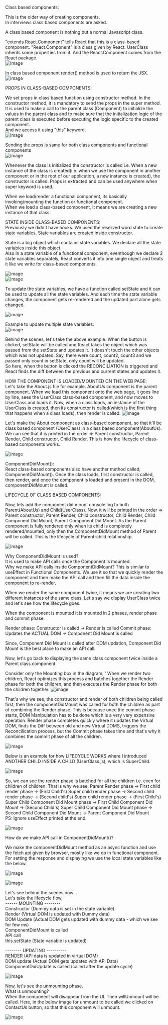 Class based components:  

This is the older way of creating components.  
In interviews class based components are asked.  

A class based component is nothing but a normal Javascript class. 

"extends React.Component" tells React that this is a class-based component. "React.Component" is a class given by React. UserClass inherits some properties from it.  And the React.Component comes from the React package.   
![image](https://github.com/Gayathri229/NamasteReact/assets/60467364/7ac13a57-9462-4cbd-8e9c-6eab494017cc)  

In class based component render() method is used to return the JSX.  
![image](https://github.com/Gayathri229/NamasteReact/assets/60467364/9a046bba-b8de-4990-b0e6-5de708ca8823)  


PROPS IN CLASS-BASED COMPONENTS:  

We set props in class based function using constructor method.  In the constructor method, it is mandatory to send the props in the super method. It is used to make a call to the parent class (Component) to initialize the values in the parent class and to make sure that the initialization logic of the parent class is executed before executing the logic specific to the created component.  
And we access it using "this" keyword.  
![image](https://github.com/Gayathri229/NamasteReact/assets/60467364/42c75a76-962f-49bd-a21a-65292ed09f13)

Sending the props is same for both class components and functional components  
![image](https://github.com/Gayathri229/NamasteReact/assets/60467364/c5244736-24c9-4707-a108-b0a854c87186)


Whenever the class is initialized the constructor is called i.e. When a new instance of the class is created(i.e. when we use the component in another component or in the root of our application, a new instance is created), the constructor is called. Props is extracted and can be used anywhere when super keyword is used.  

When we load/render a functional component, its basically invoking/mounting the function or functional component.  
When we load a class-based component, it means we are creating a new instance of that class.  


STATE INSIDE CLASS-BASED COMPONENTS:  
Previously we didn't have hooks. We used the reserved word state to create state variables. State variables are created inside constructor.  

State is a big object which contains state variables. We declare all the state variables inside this object.  
Also in a state variable of a functional component, eventhough we declare 2 state variables separately, React converts it into one single object and treats it like we write for class-based components. 

![image](https://github.com/Gayathri229/NamasteReact/assets/60467364/4de4f8ed-c10f-451b-8013-f0e2c4566105)  
![image](https://github.com/Gayathri229/NamasteReact/assets/60467364/d8ad0747-0cc2-49be-9a86-646d5ac21c3f)


To update the state variables, we have a function called setState and it can be used to update all the state variables. And each time the state variable changes, the component gets re-rendered and the updated part alone gets changed.  

![image](https://github.com/Gayathri229/NamasteReact/assets/60467364/9c8c49e3-c468-4549-b33c-48e3a95e4c16)  

Example to update multiple state variables:  
![image](https://github.com/Gayathri229/NamasteReact/assets/60467364/47d495a4-6796-4ddc-9e8e-ffab92734401)  


Behind the scenes, let's take the above example. When the button is clicked, setState will be called and React takes the object which was passed from the setState and updates it. It doesn't touch the other objects which was not updated.  Say, there were count, count2, count3 and we passed only count in setState, only count will be updated.  
So here, when the button is clicked the RECONCILIATION is triggered and React finds the diff between the previous and current states and updates it.  


HOW THE COMPONENT IS LOADED/MOUNTED ON THE WEB PAGE:   
Let's take the About.js file for example. AboutUs component is the parent component. When we load this component onto the web page, it goes line by line, sees the UserClass class-based component, and now moves to UserClass and loads it. Now, when a class loads, an instance of the UserClass is created, then its constructor is called(which is the first thing that happens when a class loads), then render is called. 
![image](https://github.com/Gayathri229/NamasteReact/assets/60467364/b432b280-3a25-4582-bb59-0b98dd72f381)  

Let's make the About component as class-based component, so that it'll be class based component (UserClass) in a class based component(AboutUs). We can see that it is printed in the order => Parent constructor, Parent Render, Child constructor, Child Render. This is how the lifecycle of class-based components works.  

![image](https://github.com/Gayathri229/NamasteReact/assets/60467364/3bd8836a-21ec-4f79-936f-0b265ccbdc6c)  

ComponentDidMount():  
React class-based components also have another method called, ComponentDidMount(). Once the class loads, first constructor is called, then render, and once the component is loaded and present in the DOM, componentDidMount is called. 

LIFECYCLE OF CLASS BASED COMPONENTS:  

Now, lets add the component did mount console log to both Parent(AboutUs) and Child(UserClass). Now, it will be printed in the order => Parent constructor, Parent Render, Child constructor, Child Render, Child Component Did Mount, Parent Component Did Mount. As the Parent component is fully rendered only when its child is completely rendered/mounted, only then the ComponentDidMount method of Parent will be called. This is the lifecycle of Parent-child relationship.   

![image](https://github.com/Gayathri229/NamasteReact/assets/60467364/595a7b71-5c78-4770-9143-c6e97394a36d)


Why ComponentDidMount is used?   
It is used to make API calls once the Component is mounted.  
Why we make API calls inside ComponentDidMount?  This is similar to useEffect in Functional Components. We use it so that we quickly render the component and then make the API call and then fill the data inside the component to re-render.  


When we render the same component twice, it means we are creating two different instances of the same class. Let's say we display UserClass twice and let's see how the lifecycle goes.  

When the component is mounted it is mounted in 2 phases, render phase and commit phase.  

Render phase: Constructor is called -> Render is called
Commit phase: Updates the ACTUAL DOM -> Component Did Mount is called

Since, Component Did Mount is called after DOM updation, Component Did Mount is the best place to make an API call.  

Now, let's go back to displaying the same class component twice inside a Parent class component.  

Consider only the Mounting box in the diagram, '
When we render two children, React optimizes this process and batches together the Render phase for both the children, and then executes the Render phase for both the children together.
![image](https://github.com/Gayathri229/NamasteReact/assets/60467364/b71f6ff7-eb24-449f-b061-f05b6a0319a7)

That's why we see, the constructor and render of both children being called first, then the componentDidMount was called for both the children as part of combining the Render phase. This is because once the commit phase starts, DOM Manipulation has to be done which is a very very expensive operation. Render phase completes quickly where it updates the Virtual DOM, finds the Diff between old and new Virtual DOMS, triggers the Reconcilication process, but the Commit phase takes time and that's why it combines the commit phase of all the children.  

![image](https://github.com/Gayathri229/NamasteReact/assets/60467364/c3920eeb-6e66-4c53-83c3-cf8e866553cb)



Below is an example for how LIFECYCLE WORKS where I introduced ANOTHER CHILD INSIDE A CHILD (UserClass.js), which is SuperChild.  

![image](https://github.com/Gayathri229/NamasteReact/assets/60467364/924e682c-da27-46a0-bef2-8b45013965b4)  

So, we can see the render phase is batched for all the children i.e. even for children of children. That is why we see, Parent Render phase -> First child render phase -> (First Child's) Super child render phase -> Second child render phase -> (Second child's) Super child render phase -> (First Child's) Super Child Component Did Mount phase -> First Child Component Did Mount -> (Second Child's) Super Child Component Did Mount phase -> Second Child Component Did Mount -> Parent Component Did Mount  
PS: Ignore useEffect printed at the end.  

![image](https://github.com/Gayathri229/NamasteReact/assets/60467364/72533b85-acfa-4fe8-92bf-0073d58118c6)  


How do we make API call in ComponentDidMount()?  

We make the componentDidMount method as an async function and use the fetch api given by browser, mostly like we do in functional component. For setting the response and displaying we use the local state variables like the below.  

![image](https://github.com/Gayathri229/NamasteReact/assets/60467364/b1b8a062-c4b7-4bde-a9a6-2155e1bd5e74)  

![image](https://github.com/Gayathri229/NamasteReact/assets/60467364/88bd7847-88b7-4817-b9b2-407e16c6051c)  

Let's see behind the scenes now...  
Let's take the lifecycle flow,   
------ MOUNTING --------  
Constructor (Dummy data is set in the state variable)  
Render (Virtual DOM is updated with Dummy data)  
DOM Update (Actual DOM gets updated with dummy data - which we see for few ms)  
ComponentDidMount is called  
    API call  
    this.setState (State variable is updated)  
  

-------- UPDATING ----------  
RENDER (API data is updated in virtual DOM)  
DOM update (Actual DOM gets updated with API Data)  
ComponentDidUpdate is called (called after the update cycle)  

![image](https://github.com/Gayathri229/NamasteReact/assets/60467364/fca104ac-2cda-421a-9a75-c0574654b408)  


Now, let's see the unmounting phase.  
What is unmounting?  
When the component will disappear from the UI. Then willUnmount will be called. Here, in the below image for unmount to be called we clicked on ContactUs button, so that this component will unmount.  

![image](https://github.com/Gayathri229/NamasteReact/assets/60467364/5c87b409-78ca-4117-a2a9-145205498ab4)



